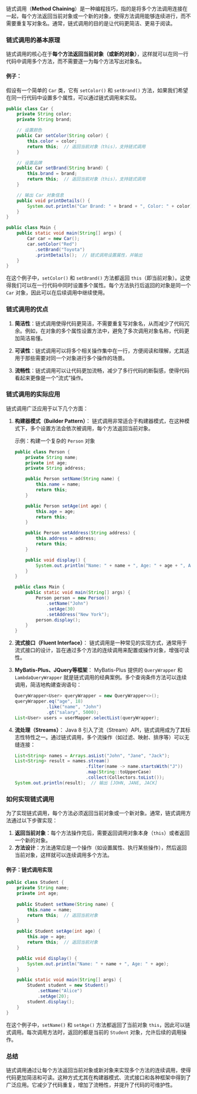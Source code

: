 
链式调用（**Method Chaining**）是一种编程技巧，指的是将多个方法调用连接在一起，每个方法返回当前对象或一个新的对象，使得方法调用能够连续进行，而不需要重复写对象名。通常，链式调用的目的是让代码更简洁、更易于阅读。

### 链式调用的基本原理

链式调用的核心在于**每个方法返回当前对象（或新的对象）**，这样就可以在同一行代码中调用多个方法，而不需要逐一为每个方法写出对象名。

#### 例子：

假设有一个简单的 `Car` 类，它有 `setColor()` 和 `setBrand()` 方法，如果我们希望在同一行代码中设置多个属性，可以通过链式调用来实现。

```java
public class Car {
    private String color;
    private String brand;

    // 设置颜色
    public Car setColor(String color) {
        this.color = color;
        return this;  // 返回当前对象（this），支持链式调用
    }

    // 设置品牌
    public Car setBrand(String brand) {
        this.brand = brand;
        return this;  // 返回当前对象（this），支持链式调用
    }

    // 输出 Car 对象信息
    public void printDetails() {
        System.out.println("Car Brand: " + brand + ", Color: " + color);
    }
}

public class Main {
    public static void main(String[] args) {
        Car car = new Car();
        car.setColor("Red")
           .setBrand("Toyota")
           .printDetails();  // 链式调用设置属性，并输出
    }
}
```

在这个例子中，`setColor()` 和 `setBrand()` 方法都返回 `this`（即当前对象）。这使得我们可以在一行代码中同时设置多个属性。每个方法执行后返回的对象是同一个 `Car` 对象，因此可以在后续调用中继续使用。

### 链式调用的优点

1. **简洁性**：链式调用使得代码更简洁，不需要重复写对象名，从而减少了代码冗余。例如，在对象的多个属性设置方法中，避免了多次调用对象名称，代码更加简洁易懂。
    
2. **可读性**：链式调用可以将多个相关操作集中在一行，方便阅读和理解，尤其适用于那些需要对同一个对象进行多个操作的场景。
    
3. **流畅性**：链式调用可以让代码更加流畅，减少了多行代码的断裂感，使得代码看起来更像是一个“流式”操作。
    

### 链式调用的实际应用

链式调用广泛应用于以下几个方面：

1. **构建器模式（Builder Pattern）**： 链式调用非常适合于构建器模式，在这种模式下，多个设置方法会依次被调用，每个方法返回当前对象。
    
    示例：构建一个复杂的 `Person` 对象
    
    ```java
    public class Person {
        private String name;
        private int age;
        private String address;
    
        public Person setName(String name) {
            this.name = name;
            return this;
        }
    
        public Person setAge(int age) {
            this.age = age;
            return this;
        }
    
        public Person setAddress(String address) {
            this.address = address;
            return this;
        }
    
        public void display() {
            System.out.println("Name: " + name + ", Age: " + age + ", Address: " + address);
        }
    }
    
    public class Main {
        public static void main(String[] args) {
            Person person = new Person()
                .setName("John")
                .setAge(30)
                .setAddress("New York");
            person.display();
        }
    }
    ```
    
2. **流式接口（Fluent Interface）**： 链式调用是一种常见的实现方式，通常用于流式接口的设计，旨在通过多个方法的连续调用来配置或操作对象，增强可读性。
    
3. **MyBatis-Plus、JQuery等框架**： MyBatis-Plus 提供的 `QueryWrapper` 和 `LambdaQueryWrapper` 就是链式调用的经典案例。多个查询条件方法可以连续调用，简洁地构建查询语句：
    
    ```java
    QueryWrapper<User> queryWrapper = new QueryWrapper<>();
    queryWrapper.eq("age", 18)
                .like("name", "John")
                .gt("salary", 5000);
    List<User> users = userMapper.selectList(queryWrapper);
    ```
    
4. **流处理（Streams）**： Java 8 引入了流（Stream）API，链式调用成为了其标志性特性之一。通过链式调用，多个流操作（如过滤、映射、排序等）可以无缝连接：
    
    ```java
    List<String> names = Arrays.asList("John", "Jane", "Jack");
    List<String> result = names.stream()
                               .filter(name -> name.startsWith("J"))
                               .map(String::toUpperCase)
                               .collect(Collectors.toList());
    System.out.println(result);  // 输出 [JOHN, JANE, JACK]
    ```
    

### 如何实现链式调用

为了实现链式调用，每个方法必须返回当前对象或一个新对象。通常，链式调用方法通过以下步骤实现：

1. **返回当前对象**：每个方法操作完后，需要返回调用对象本身（`this`）或者返回一个新的对象。
2. **方法设计**：方法通常应是一个操作（如设置属性、执行某些操作），然后返回当前对象，这样就可以连续调用多个方法。

#### 例子：链式调用实现

```java
public class Student {
    private String name;
    private int age;
    
    public Student setName(String name) {
        this.name = name;
        return this;  // 返回当前对象
    }

    public Student setAge(int age) {
        this.age = age;
        return this;  // 返回当前对象
    }

    public void display() {
        System.out.println("Name: " + name + ", Age: " + age);
    }

    public static void main(String[] args) {
        Student student = new Student()
            .setName("Alice")
            .setAge(20);
        student.display();
    }
}
```

在这个例子中，`setName()` 和 `setAge()` 方法都返回了当前对象 `this`，因此可以链式调用。每次调用方法时，返回的都是当前的 `Student` 对象，允许后续的调用操作。

### 总结

链式调用通过让每个方法返回当前对象或新对象来实现多个方法的连续调用，使得代码更加简洁和可读。这种方式尤其在构建器模式、流式接口和各种框架中得到了广泛应用。它减少了代码重复，增加了流畅性，并提升了代码的可维护性。